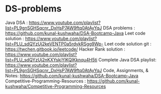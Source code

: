 # DS-problems

Java DSA : https://www.youtube.com/playlist?list=PL9gnSGHSqcnr_DxHsP7AW9ftq0AtAyYqJ
DSA problems : https://github.com/kunal-kushwaha/DSA-Bootcamp-Java
Leet code solution : https://www.youtube.com/playlist?list=PLU_sdQYzUj2keVENTP0a5rdykRSgg9Wp-
Leet code solution git : https://twchen.gitbook.io/leetcode/
Hacker Rank solution : https://www.youtube.com/playlist?list=PLU_sdQYzUj2nKXYskiYlKQIKknqu4H5ti 
Complete Java DSA playlist: https://www.youtube.com/playlist?list=PL9gnSGHSqcnr_DxHsP7AW9ftq0AtAyYqJ
Code, Assignments, & Notes: https://github.com/kunal-kushwaha/DSA-Bootcamp-Java
Competitive-Programming-Resources : https://github.com/kunal-kushwaha/Competitive-Programming-Resources
